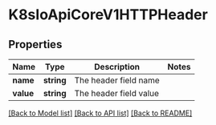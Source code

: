 # K8sIoApiCoreV1HTTPHeader

## Properties
Name | Type | Description | Notes
------------ | ------------- | ------------- | -------------
**name** | **string** | The header field name | 
**value** | **string** | The header field value | 

[[Back to Model list]](../README.md#documentation-for-models) [[Back to API list]](../README.md#documentation-for-api-endpoints) [[Back to README]](../README.md)



